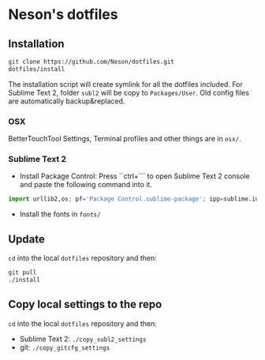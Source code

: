 Neson's dotfiles
================

## Installation

```bash
git clone https://github.com/Neson/dotfiles.git
dotfiles/install
```
The installation script will create symlink for all the dotfiles included.
For Sublime Text 2, folder `subl2` will be copy to `Packages/User`.
Old config files are automatically backup&replaced.

### OSX

BetterTouchTool Settings, Terminal profiles and other things are in `osx/`.

### Sublime Text 2

* Install Package Control:
  Press ``ctrl+``` to open Sublime Text 2 console and paste the following command into it.

```python
import urllib2,os; pf='Package Control.sublime-package'; ipp=sublime.installed_packages_path(); os.makedirs(ipp) if not os.path.exists(ipp) else None; urllib2.install_opener(urllib2.build_opener(urllib2.ProxyHandler())); open(os.path.join(ipp,pf),'wb').write(urllib2.urlopen('http://sublime.wbond.net/'+pf.replace(' ','%20')).read()); print('Please restart Sublime Text to finish installation')
```

* Install the fonts in `fonts/`

## Update

`cd` into the local `dotfiles` repository and then:
```bash
git pull
./install
```

## Copy local settings to the repo

`cd` into the local `dotfiles` repository and then:

- Sublime Text 2: `./copy_subl2_settings`
- git: `./copy_gitcfg_settings`
